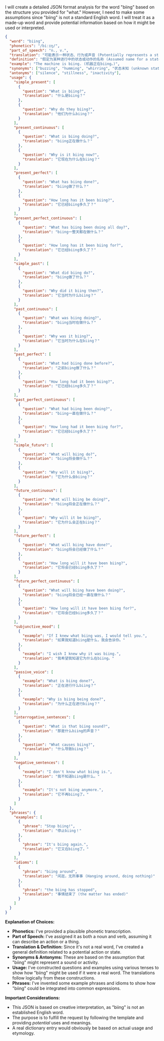 I will create a detailed JSON format analysis for the word "biing" based on the structure you provided for "what." However, I need to make some assumptions since "biing" is not a standard English word. I will treat it as a made-up word and provide potential information based on how it might be used or interpreted.

```json
{
  "word": "biing",
  "phonetics": "/biːɪŋ/",
  "part_of_speech": "n., v.",
  "translation": "可能表示一种状态、行为或声音 (Potentially represents a state, action, or sound)",
  "definition": "假定为某种进行中的状态或动作的名称 (Assumed name for a state or action in progress)",
  "example": "The machine is biing. (机器正在biing。)",
  "synonyms": ["buzzing", "humming", "whirring", "状态未知 (unknown state)"],
  "antonyms": ["silence", "stillness", "inactivity"],
  "usage": {
    "simple_present": [
      {
        "question": "What is biing?",
        "translation": "什么是biing？"
      },
      {
        "question": "Why do they biing?",
        "translation": "他们为什么biing？"
      }
    ],
    "present_continuous": [
      {
        "question": "What is biing doing?",
        "translation": "biing正在做什么？"
      },
      {
        "question": "Why is it biing now?",
        "translation": "它现在为什么在biing？"
      }
    ],
    "present_perfect": [
      {
        "question": "What has biing done?",
        "translation": "biing做了什么？"
      },
      {
        "question": "How long has it been biing?",
        "translation": "它已经biing多久了？"
      }
    ],
    "present_perfect_continuous": [
      {
        "question": "What has biing been doing all day?",
        "translation": "biing一整天都在做什么？"
      },
      {
        "question": "How long has it been biing for?",
        "translation": "它已经biing多久了？"
      }
    ],
    "simple_past": [
      {
        "question": "What did biing do?",
        "translation": "biing做了什么？"
      },
      {
        "question": "Why did it biing then?",
        "translation": "它当时为什么biing？"
      }
    ],
    "past_continuous": [
      {
        "question": "What was biing doing?",
        "translation": "biing当时在做什么？"
      },
      {
        "question": "Why was it biing?",
        "translation": "它当时为什么在biing？"
      }
    ],
    "past_perfect": [
      {
        "question": "What had biing done before?",
        "translation": "之前biing做了什么？"
      },
      {
        "question": "How long had it been biing?",
        "translation": "它已经biing多久了？"
      }
    ],
    "past_perfect_continuous": [
      {
        "question": "What had biing been doing?",
        "translation": "biing一直在做什么？"
      },
      {
        "question": "How long had it been biing for?",
        "translation": "它已经biing多久了？"
      }
    ],
    "simple_future": [
      {
        "question": "What will biing do?",
        "translation": "biing将会做什么？"
      },
      {
        "question": "Why will it biing?",
        "translation": "它为什么会biing？"
      }
    ],
    "future_continuous": [
      {
        "question": "What will biing be doing?",
        "translation": "biing将会正在做什么？"
      },
      {
        "question": "Why will it be biing?",
        "translation": "它为什么会正在biing？"
      }
    ],
    "future_perfect": [
      {
        "question": "What will biing have done?",
        "translation": "biing将会已经做了什么？"
      },
      {
        "question": "How long will it have been biing?",
        "translation": "它将会已经biing多久了？"
      }
    ],
    "future_perfect_continuous": [
      {
        "question": "What will biing have been doing?",
        "translation": "biing将会已经一直在做什么？"
      },
      {
        "question": "How long will it have been biing for?",
        "translation": "它将会已经biing多久了？"
      }
    ],
    "subjunctive_mood": [
      {
        "example": "If I knew what biing was, I would tell you.",
        "translation": "如果我知道biing是什么，我会告诉你。"
      },
      {
        "example": "I wish I knew why it was biing.",
        "translation": "我希望我知道它为什么在biing。"
      }
    ],
    "passive_voice": [
      {
        "example": "What is biing done?",
        "translation": "正在进行什么biing？"
      },
      {
        "example": "Why is biing being done?",
        "translation": "为什么正在进行biing？"
      }
    ],
    "interrogative_sentences": [
      {
        "question": "What is that biing sound?",
        "translation": "那是什么biing的声音？"
      },
      {
        "question": "What causes biing?",
        "translation": "什么导致biing？"
      }
    ],
    "negative_sentences": [
      {
        "example": "I don't know what biing is.",
        "translation": "我不知道biing是什么。"
      },
      {
        "example": "It's not biing anymore.",
        "translation": "它不再biing了。"
      }
    ]
  },
  "phrases": {
    "examples": [
      {
        "phrase": "Stop biing!",
        "translation": "停止biing！"
      },
      {
        "phrase": "It's biing again.",
        "translation": "它又在biing了。"
      }
    ],
    "idioms": [
      {
        "phrase": "biing around",
        "translation": "闲逛，无所事事 (Hanging around, doing nothing)"
      },
      {
        "phrase": "the biing has stopped",
        "translation": "事情结束了 (the matter has ended)"
      }
    ]
  }
}
```

**Explanation of Choices:**

*   **Phonetics:** I've provided a plausible phonetic transcription.
*   **Part of Speech:**  I've assigned it as both a noun and verb, assuming it can describe an action or a thing.
*   **Translation & Definition:** Since it's not a real word, I've created a general definition related to a potential action or state.
*   **Synonyms & Antonyms:** These are based on the assumption that "biing" might represent a sound or activity.
*   **Usage:** I've constructed questions and examples using various tenses to show how "biing" might be used if it were a real word. The translations follow logically from these constructions.
*   **Phrases:** I've invented some example phrases and idioms to show how "biing" could be integrated into common expressions.

**Important Considerations:**

*   This JSON is based on creative interpretation, as "biing" is not an established English word.
*   The purpose is to fulfill the request by following the template and providing *potential* uses and meanings.
*   A real dictionary entry would obviously be based on actual usage and etymology.
 